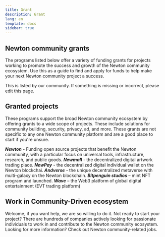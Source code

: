 ```yaml
---
title: Grant
description: Grant
lang: en
template: docs
sidebar: true
---
```


## Newton community grants

The programs listed below offer a variety of funding grants for projects working to promote the success and growth of the Newton community ecosystem. Use this as a guide to find and apply for funds to help make your next Newton community project a success.

This is listed by our community. If something is missing or incorrect, please edit this page.

## Granted projects

These programs support the broad Newton community ecosystem by offering grants to a wide scope of projects. These include solutions for community building, security, privacy, ad, and more. These grants are not specific to any one Newton community platform and are a good place to start if you're unsure.

***Newton*** - Funding open source projects that benefit the Newton community, with a particular focus on universal tools, infrastructure, research, and public goods.
***Newmall*** - the decentralized digital artwork trading place.
***NewPay*** - the decentralized digital individual wallet on the Newton blockchai.
***Andverse*** - the unique decentralized metaverse with multi-galaxy on the Newton blockchain.
***Bitpenguin studios*** – mint NFT program and launched.
***Wave*** – the Web3 platform of global digital entertainment (EVT trading platform)

## Work in Community-Driven ecosystem

Welcome, if you want help, we are so willing to do it. Not ready to start your project? There are hundreds of companies actively looking for passionate individuals to work in and contribute to the Newton community ecosystem.
Looking for more information? Check out Newton community-related jobs.


